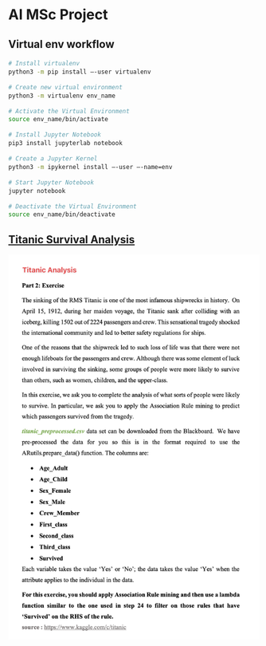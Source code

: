 # AI MSc Project

## Virtual env workflow

```bash
# Install virtualenv
python3 -m pip install —-user virtualenv
```

```bash
# Create new virtual environment
python3 -m virtualenv env_name
```

```bash
# Activate the Virtual Environment
source env_name/bin/activate
```

```bash
# Install Jupyter Notebook
pip3 install jupyterlab notebook
```

```bash
# Create a Jupyter Kernel
python3 -m ipykernel install —-user —-name=env
```

```bash
# Start Jupyter Notebook
jupyter notebook
```

```bash
# Deactivate the Virtual Environment
source env_name/bin/deactivate
```

## [Titanic Survival Analysis](./MLDM%20-%20Titanic%20Survivor%20Analysis.ipynb)

![Titanic Survival Analysis](./titanic-analysis.png)
